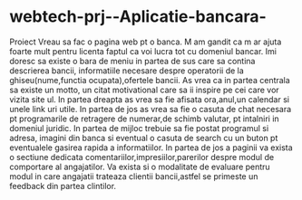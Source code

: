 # webtech-prj--Aplicatie-bancara-
Proiect Vreau sa fac o pagina web pt o banca. 
M am gandit ca m ar ajuta foarte mult pentru licenta faptul ca voi lucra tot cu domeniul bancar. 
Imi doresc sa existe o bara de meniu in partea de sus care sa contina descrierea bancii,
informatiile necesare despre operatorii de la ghiseu(nume,functia ocupata),ofertele bancii.
As vrea ca in partea centrala sa existe un motto, un citat motivational care sa ii inspire pe 
cei care vor vizita site ul. In partea dreapta as vrea sa fie afisata ora,anul,un calendar si unele link uri utile.
In partea de jos as vrea sa fie o casuta de chat necesara pt programarile de retragere de numerar,de schimb valutar,
pt intalniri in domeniul juridic. In partea de mijloc trebuie sa fie postat programul si adresa, imagini din banca si 
eventual o casuta de search cu un buton pt eventualele gasirea rapida a informatiilor. In partea de jos a paginii va
exista o sectiune dedicata comentariilor,impresiilor,parerilor despre modul de comportare al angajatilor. 
Va exista si o modalitate de evaluare pentru modul in care angajatii trateaza clientii bancii,astfel se primeste un 
feedback din partea clintilor.
